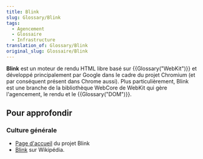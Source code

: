 ```yaml
---
title: Blink
slug: Glossary/Blink
tags:
  - Agencement
  - Glossaire
  - Infrastructure
translation_of: Glossary/Blink
original_slug: Glossaire/Blink
---
```

**Blink** est un moteur de rendu HTML libre basé sur {{Glossary("WebKit")}} et développé principalement par Google dans le cadre du projet Chromium (et par conséquent présent dans Chrome aussi). Plus particulièrement, Blink est une branche de la bibliothèque WebCore de WebKit qui gère l'agencement, le rendu et le {{Glossary("DOM")}}.

## Pour approfondir

### Culture générale

- [Page d'accueil](http://www.chromium.org/blink) du projet Blink
- [Blink](http://fr.wikipedia.org/wiki/Blink_%28moteur_de_rendu%29) sur Wikipédia.
